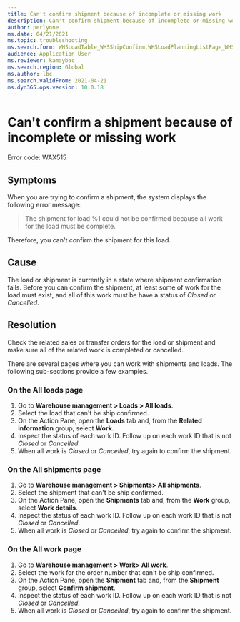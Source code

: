 ```yaml
---
title: Can't confirm shipment because of incomplete or missing work
description: Can't confirm shipment because of incomplete or missing work
author: perlynne
ms.date: 04/21/2021
ms.topic: troubleshooting
ms.search.form: WHSLoadTable_WHSShipConfirm,WHSLoadPlanningListPage_WHSShipConfirm,WHSLoadPlanningWorkbench_WHSShipConfirm,WHSTransportLoad_WHSShipConfirm,WHSShipPlanningListPage_WHSShipConfirm,WHSShipmentDetails_WHSShipConfirm,WHSWorkTable_WHSShipConfirm,WHSWorkTableListPage_WHSShipConfirm,Dialog_WHSOutboundShipConfirmController_WHSOutboundShipConfirm
audience: Application User
ms.reviewer: kamaybac
ms.search.region: Global
ms.author: lbc
ms.search.validFrom: 2021-04-21
ms.dyn365.ops.version: 10.0.18
---
```


# Can't confirm a shipment because of incomplete or missing work

Error code: WAX515

## Symptoms

When you are trying to confirm a shipment, the system displays the following error message:

> The shipment for load %1 could not be confirmed because all work for the load must be complete.

Therefore, you can't confirm the shipment for this load.

## Cause

The load or shipment is currently in a state where shipment confirmation fails. Before you can confirm the shipment, at least some of work for the load must exist, and all of this work must be have a status of *Closed* or *Cancelled*.

## Resolution

Check the related sales or transfer orders for the load or shipment and make sure all of the related work is completed or cancelled.

There are several pages where you can work with shipments and loads. The following sub-sections provide a few examples.

### On the All loads page

1. Go to **Warehouse management \> Loads \> All loads**.
1. Select the load that can't be ship confirmed.
1. On the Action Pane, open the **Loads** tab and, from the **Related information** group, select **Work**.
1. Inspect the status of each work ID. Follow up on each work ID that is not *Closed* or *Cancelled*.
1. When all work is *Closed* or *Cancelled*, try again to confirm the shipment.

### On the All shipments page

1. Go to **Warehouse management \> Shipments\> All shipments**.
1. Select the shipment that can't be ship confirmed.
1. On the Action Pane, open the **Shipments** tab and, from the **Work** group, select **Work details**.
1. Inspect the status of each work ID. Follow up on each work ID that is not *Closed* or *Cancelled*.
1. When all work is *Closed* or *Cancelled*, try again to confirm the shipment.

### On the All work page

1. Go to **Warehouse management \> Work\> All work**.
1. Select the work for the order number that can't be ship confirmed.
1. On the Action Pane, open the **Shipment** tab and, from the **Shipment** group, select **Confirm shipment**.
1. Inspect the status of each work ID. Follow up on each work ID that is not *Closed* or *Cancelled*.
1. When all work is *Closed* or *Cancelled*, try again to confirm the shipment.
